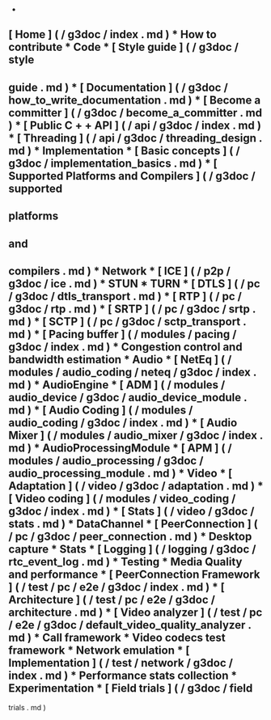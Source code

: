 *
[
Home
]
(
/
g3doc
/
index
.
md
)
*
How
to
contribute
*
Code
*
[
Style
guide
]
(
/
g3doc
/
style
-
guide
.
md
)
*
[
Documentation
]
(
/
g3doc
/
how_to_write_documentation
.
md
)
*
[
Become
a
committer
]
(
/
g3doc
/
become_a_committer
.
md
)
*
[
Public
C
+
+
API
]
(
/
api
/
g3doc
/
index
.
md
)
*
[
Threading
]
(
/
api
/
g3doc
/
threading_design
.
md
)
*
Implementation
*
[
Basic
concepts
]
(
/
g3doc
/
implementation_basics
.
md
)
*
[
Supported
Platforms
and
Compilers
]
(
/
g3doc
/
supported
-
platforms
-
and
-
compilers
.
md
)
*
Network
*
[
ICE
]
(
/
p2p
/
g3doc
/
ice
.
md
)
*
STUN
*
TURN
*
[
DTLS
]
(
/
pc
/
g3doc
/
dtls_transport
.
md
)
*
[
RTP
]
(
/
pc
/
g3doc
/
rtp
.
md
)
*
[
SRTP
]
(
/
pc
/
g3doc
/
srtp
.
md
)
*
[
SCTP
]
(
/
pc
/
g3doc
/
sctp_transport
.
md
)
*
[
Pacing
buffer
]
(
/
modules
/
pacing
/
g3doc
/
index
.
md
)
*
Congestion
control
and
bandwidth
estimation
*
Audio
*
[
NetEq
]
(
/
modules
/
audio_coding
/
neteq
/
g3doc
/
index
.
md
)
*
AudioEngine
*
[
ADM
]
(
/
modules
/
audio_device
/
g3doc
/
audio_device_module
.
md
)
*
[
Audio
Coding
]
(
/
modules
/
audio_coding
/
g3doc
/
index
.
md
)
*
[
Audio
Mixer
]
(
/
modules
/
audio_mixer
/
g3doc
/
index
.
md
)
*
AudioProcessingModule
*
[
APM
]
(
/
modules
/
audio_processing
/
g3doc
/
audio_processing_module
.
md
)
*
Video
*
[
Adaptation
]
(
/
video
/
g3doc
/
adaptation
.
md
)
*
[
Video
coding
]
(
/
modules
/
video_coding
/
g3doc
/
index
.
md
)
*
[
Stats
]
(
/
video
/
g3doc
/
stats
.
md
)
*
DataChannel
*
[
PeerConnection
]
(
/
pc
/
g3doc
/
peer_connection
.
md
)
*
Desktop
capture
*
Stats
*
[
Logging
]
(
/
logging
/
g3doc
/
rtc_event_log
.
md
)
*
Testing
*
Media
Quality
and
performance
*
[
PeerConnection
Framework
]
(
/
test
/
pc
/
e2e
/
g3doc
/
index
.
md
)
*
[
Architecture
]
(
/
test
/
pc
/
e2e
/
g3doc
/
architecture
.
md
)
*
[
Video
analyzer
]
(
/
test
/
pc
/
e2e
/
g3doc
/
default_video_quality_analyzer
.
md
)
*
Call
framework
*
Video
codecs
test
framework
*
Network
emulation
*
[
Implementation
]
(
/
test
/
network
/
g3doc
/
index
.
md
)
*
Performance
stats
collection
*
Experimentation
*
[
Field
trials
]
(
/
g3doc
/
field
-
trials
.
md
)
